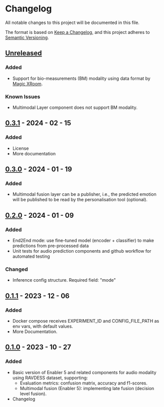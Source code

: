# Changelog

All notable changes to this project will be documented in this file.

The format is based on [Keep a Changelog](https://keepachangelog.com/en/1.0.0/),
and this project adheres to [Semantic Versioning](https://semver.org/spec/v2.0.0.html).

## [Unreleased]
### Added 
- Support for bio-measurements (BM) modality using data format by [Magic XRoom](https://github.com/XR2Learn/magic-xroom).

### Known Issues
- Multimodal Layer component does not support BM modality. 

## [0.3.1] - 2024 - 02 - 15
### Added
- License
- More documentation

## [0.3.0] - 2024 - 01 - 19
### Added
- Multimodal fusion layer can be a publisher, i.e., the predicted emotion will be published to be read by
the personalisation tool (optional).

## [0.2.0] - 2024 - 01 - 09

### Added

- End2End mode: use fine-tuned model (encoder + classifier) to make predictions from pre-processed data
- Unit tests for audio prediction components and github workflow for automated testing

### Changed

- Inference config structure. Required field: "mode"

## [0.1.1] - 2023 - 12 - 06

### Added

- Docker compose receives EXPERIMENT_ID and CONFIG_FILE_PATH as env vars, with default values.
- More Documentation.

## [0.1.0] - 2023 - 10 - 27

### Added

- Basic version of Enabler 5 and related components for audio modality using RAVDESS dataset, supporting:
    - Evaluation metrics: confusion matrix, accuracy and f1-scores.
    - Multimodal fusion (Enabler 5): implementing late fusion (decision level fusion).
- Changelog

<!-- 
Example of Categories to use in each release

### Added
- Just an example of how to use changelog.

### Changed
- Just an example of how to use changelog.

### Fixed
- Just an example of how to use changelog.

### Removed
- Just an example of how to use changelog.

### Deprecated
- Just an example of how to use changelog. -->


[unreleased]: https://github.com/um-xr2learn-enablers/XR2Learn-Inference/compare/v0.3.1...master

[0.1.0]: https://github.com/um-xr2learn-enablers/XR2Learn-Inference/releases/tag/v0.1.0

[0.1.1]: https://github.com/um-xr2learn-enablers/XR2Learn-Inference/releases/tag/v0.1.1

[0.2.0]: https://github.com/um-xr2learn-enablers/XR2Learn-Inference/releases/tag/v0.2.0

[0.3.0]: https://github.com/um-xr2learn-enablers/XR2Learn-Inference/releases/tag/v0.3.0

[0.3.1]: https://github.com/um-xr2learn-enablers/XR2Learn-Inference/releases/tag/v0.3.1